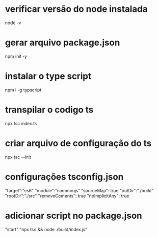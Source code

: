 # verificar versão do node instalada
node -v

# gerar arquivo package.json
npm init -y

# instalar o type script
npm i -g typscript

# transpilar o codigo ts
npx tsc index.ts

# criar arquivo de configuração do ts
npx tsc --init

# configurações tsconfig.json
"target":"es6"
"module":"commonjs"
"sourceMap": true
"outDir":"./build"
"rootDir":"./src"
"removeComents": true
"noImplicitAny": true

# adicionar script no package.json
"start":"npx tsc && node ./build/index.js"